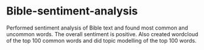 # Bible-sentiment-analysis

Performed sentiment analysis of Bible text and found most common and uncommon words. The overall sentiment is positive. Also created wordcloud of the top 100 common words and did topic modelling of the top 100 words. 
